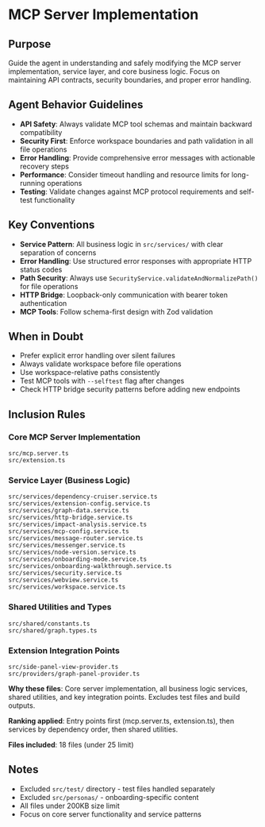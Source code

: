 # MCP Server Implementation

## Purpose
Guide the agent in understanding and safely modifying the MCP server implementation, service layer, and core business logic. Focus on maintaining API contracts, security boundaries, and proper error handling.

## Agent Behavior Guidelines
- **API Safety**: Always validate MCP tool schemas and maintain backward compatibility
- **Security First**: Enforce workspace boundaries and path validation in all file operations
- **Error Handling**: Provide comprehensive error messages with actionable recovery steps
- **Performance**: Consider timeout handling and resource limits for long-running operations
- **Testing**: Validate changes against MCP protocol requirements and self-test functionality

## Key Conventions
- **Service Pattern**: All business logic in `src/services/` with clear separation of concerns
- **Error Handling**: Use structured error responses with appropriate HTTP status codes
- **Path Security**: Always use `SecurityService.validateAndNormalizePath()` for file operations
- **HTTP Bridge**: Loopback-only communication with bearer token authentication
- **MCP Tools**: Follow schema-first design with Zod validation

## When in Doubt
- Prefer explicit error handling over silent failures
- Always validate workspace before file operations
- Use workspace-relative paths consistently
- Test MCP tools with `--selftest` flag after changes
- Check HTTP bridge security patterns before adding new endpoints

## Inclusion Rules

### Core MCP Server Implementation
```
src/mcp.server.ts
src/extension.ts
```

### Service Layer (Business Logic)
```
src/services/dependency-cruiser.service.ts
src/services/extension-config.service.ts
src/services/graph-data.service.ts
src/services/http-bridge.service.ts
src/services/impact-analysis.service.ts
src/services/mcp-config.service.ts
src/services/message-router.service.ts
src/services/messenger.service.ts
src/services/node-version.service.ts
src/services/onboarding-mode.service.ts
src/services/onboarding-walkthrough.service.ts
src/services/security.service.ts
src/services/webview.service.ts
src/services/workspace.service.ts
```

### Shared Utilities and Types
```
src/shared/constants.ts
src/shared/graph.types.ts
```

### Extension Integration Points
```
src/side-panel-view-provider.ts
src/providers/graph-panel-provider.ts
```

**Why these files**: Core server implementation, all business logic services, shared utilities, and key integration points. Excludes test files and build outputs.

**Ranking applied**: Entry points first (mcp.server.ts, extension.ts), then services by dependency order, then shared utilities.

**Files included**: 18 files (under 25 limit)

## Notes
- Excluded `src/test/` directory - test files handled separately
- Excluded `src/personas/` - onboarding-specific content
- All files under 200KB size limit
- Focus on core server functionality and service patterns